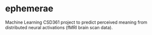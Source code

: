 # ephemerae

Machine Learning CSD361 project to predict perceived meaning from distributed neural activations (fMRI brain scan data).
